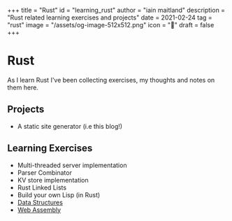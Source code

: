 +++
title = "Rust"
id = "learning_rust"
author = "iain maitland"
description = "Rust related learning exercises and projects"
date = 2021-02-24
tag = "rust"
image = "/assets/og-image-512x512.png"
icon = "🦀"
draft = false
+++

# Rust

As I learn Rust I've been collecting exercises, my thoughts and notes on them here.

## Projects
- A static site generator (i.e this blog!)

## Learning Exercises
- Multi-threaded server implementation
- Parser Combinator
- KV store implementation
- Rust Linked Lists
- Build your own Lisp (in Rust)
- [Data Structures](/data_structures)
- [Web Assembly](/wasm)
